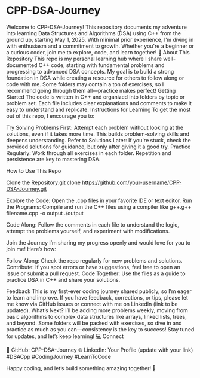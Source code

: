 # CPP-DSA-Journey
Welcome to CPP-DSA-Journey! This repository documents my adventure into learning Data Structures and Algorithms (DSA) using C++ from the ground up, starting May 1, 2025. With minimal prior experience, I’m diving in with enthusiasm and a commitment to growth. Whether you're a beginner or a curious coder, join me to explore, code, and learn together! 🚀
About This Repository
This repo is my personal learning hub where I share well-documented C++ code, starting with fundamental problems and progressing to advanced DSA concepts. My goal is to build a strong foundation in DSA while creating a resource for others to follow along or code with me. Some folders may contain a ton of exercises, so I recommend going through them all—practice makes perfect!
Getting Started
The code is written in C++ and organized into folders by topic or problem set. Each file includes clear explanations and comments to make it easy to understand and replicate.
Instructions for Learning
To get the most out of this repo, I encourage you to:

Try Solving Problems First: Attempt each problem without looking at the solutions, even if it takes more time. This builds problem-solving skills and deepens understanding.
Refer to Solutions Later: If you're stuck, check the provided solutions for guidance, but only after giving it a good try.
Practice Regularly: Work through all exercises in each folder. Repetition and persistence are key to mastering DSA.

How to Use This Repo

Clone the Repository:git clone https://github.com/your-username/CPP-DSA-Journey.git


Explore the Code: Open the .cpp files in your favorite IDE or text editor.
Run the Programs: Compile and run the C++ files using a compiler like g++.g++ filename.cpp -o output
./output


Code Along: Follow the comments in each file to understand the logic, attempt the problems yourself, and experiment with modifications.

Join the Journey
I’m sharing my progress openly and would love for you to join me! Here’s how:

Follow Along: Check the repo regularly for new problems and solutions.
Contribute: If you spot errors or have suggestions, feel free to open an issue or submit a pull request.
Code Together: Use the files as a guide to practice DSA in C++ and share your solutions.

Feedback
This is my first-ever coding journey shared publicly, so I’m eager to learn and improve. If you have feedback, corrections, or tips, please let me know via GitHub issues or connect with me on LinkedIn (link to be updated).
What’s Next?
I’ll be adding more problems weekly, moving from basic algorithms to complex data structures like arrays, linked lists, trees, and beyond. Some folders will be packed with exercises, so dive in and practice as much as you can—consistency is the key to success! Stay tuned for updates, and let’s keep learning! 💻
Connect

📂 GitHub: CPP-DSA-Journey
🌐 LinkedIn: Your Profile (update with your link)
#DSACpp #CodingJourney #LearnToCode

Happy coding, and let’s build something amazing together! 🚀
